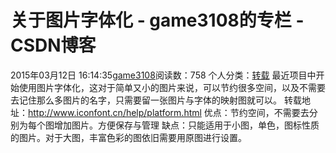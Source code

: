 # 关于图片字体化 - game3108的专栏 - CSDN博客
2015年03月12日 16:14:35[game3108](https://me.csdn.net/game3108)阅读数：758
个人分类：[转载](https://blog.csdn.net/game3108/article/category/2926393)
最近项目中开始使用图片字体化，这对于简单又小的图片来说，可以节约很多空间，以及不需要去记住那么多图片的名字，只需要留一张图片与字体的映射图就可以。
转载地址：http://www.iconfont.cn/help/platform.html
优点：节约空间，不需要去分别为每个图增加图片。方便保存与管理
缺点：只能适用于小图，单色，图标性质的图片。对于大图，丰富色彩的图依旧需要用原图进行设置。
